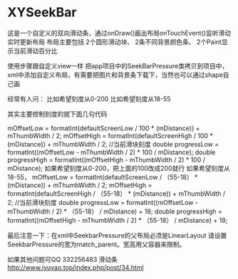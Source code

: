 # XYSeekBar
这是一个自定义的双向滑动条，通过onDraw()画出布局onTouchEvent()监听滑动实时更新布局
布局主要包括 2个圆形滑动块、 2条不同背景颜色条、 2个Paint显示当前滑动百分比

使用步骤跟自定义view一样
把app项目中的SeekBarPressure类拷贝到项目中，xml中添加自定义布局，有需要把图片和背景条下载下，当然也可以通过shape自己画

经常有人问：
比如希望刻度从0-200
比如希望刻度从18-55

其实主要控制刻度的就下面几句代码

 mOffsetLow = formatInt(defaultScreenLow / 100 * (mDistance)) + mThumbWidth / 2;
 mOffsetHigh = formatInt(defaultScreenHigh / 100 * (mDistance)) + mThumbWidth / 2;
 //当前滑块刻度
 double progressLow = formatInt((mOffsetLow - mThumbWidth / 2) * 100 / mDistance);
 double progressHigh = formatInt((mOffsetHigh - mThumbWidth / 2) * 100 / mDistance);
 如果希望刻度从0-200，把上面的100改成200就行 
 如果希望刻度从18-55，
 mOffsetLow = formatInt(defaultScreenLow / （55-18） * (mDistance)) + mThumbWidth / 2;
 mOffsetHigh = formatInt(defaultScreenHigh / （55-18） * (mDistance)) + mThumbWidth / 2;
 //当前滑块刻度
 double progressLow = formatInt((mOffsetLow - mThumbWidth / 2) * （55-18） / mDistance) + 18;
 double progressHigh = formatInt((mOffsetHigh - mThumbWidth / 2) * （55-18） / mDistance) + 18;


最后注意一下：在xml中SeekbarPressure的父布局必须是LinearLayout
请设置SeekbarPressure的宽为match_parent。宽高用父容器来限制。

如果其他问题可QQ 332256483 滑动条
http://www.iyuyao.top/index.php/post/34.html
